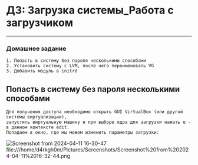 # ДЗ: Загрузка системы_Работа с загрузчиком
-----------------------------------------------------------------------
### Домашнее задание

    1. Попасть в систему без пароля несколькими способами
    2. Установить систему с LVM, после чего переименовать VG
    3. Добавить модуль в initrd

## Попасть в систему без пароля несколькими способами

    Для получения доступа необходимо открыть GUI VirtualBox (или другой системы виртуализации), 
    запустить виртуальную машину и при выборе ядра для загрузки нажать e - в данном контексте edit. 
    Попадаем в окно, где мы можем изменить параметры загрузки:
    
  ![Screenshot from 2024-04-11 16-30-47](https://github.com/d4rkgh0m/BOOT/assets/120186195/28cb41d9-450c-456a-a9c8-337bdfe1ec37) 
  file:///home/d4rkgh0m/Pictures/Screenshots/Screenshot%20from%202024-04-11%2016-32-44.png



